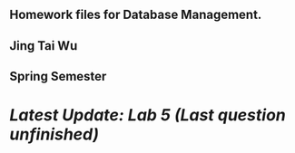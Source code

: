 ## **Homework files for Database Management.**
## **Jing Tai Wu**
## **Spring Semester**
# *Latest Update: Lab 5 (Last question unfinished)*
